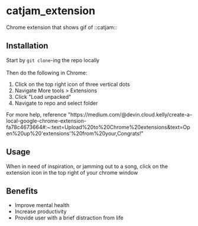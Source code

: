 # catjam_extension
Chrome extension that shows gif of ::catjam::

## Installation
Start by `git clone`-ing the repo locally
<br> <br>
Then do the following in Chrome: <ol>
<li>Click on the top right icon of three vertical dots</li>
<li>Navigate More tools > Extensions</li> 
<li>Click "Load unpacked"</li>
<li>Navigate to repo and select folder</li> 
</ol>
For more help, reference "https://medium.com/@devin.cloud.kelly/create-a-local-google-chrome-extension-fa78c4673664#:~:text=Upload%20to%20Chrome%20extensions&text=Open%20up%20'extensions'%20from%20your,Congrats!"


## Usage
When in need of inspiration, or jamming out to a song, click on the extension icon in the top right of your chrome window


## Benefits
* Improve mental health
* Increase productivity
* Provide user with a brief distraction from life
